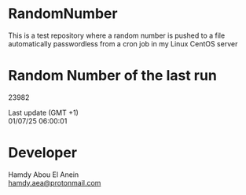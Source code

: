 # RandomNumber    
This is a test repository where a random number is pushed to a file automatically passwordless from a cron job in my Linux CentOS server    
# Random Number of the last run   
23982
      
Last update (GMT +1)    
01/07/25 06:00:01
# Developer    
Hamdy Abou El Anein   
hamdy.aea@protonmail.com
